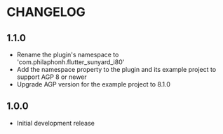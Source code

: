 # CHANGELOG

## 1.1.0

- Rename the plugin's namespace to 'com.philaphonh.flutter_sunyard_i80'
- Add the namespace property to the plugin and its example project to support AGP 8 or newer
- Upgrade AGP version for the example project to 8.1.0

## 1.0.0

- Initial development release
